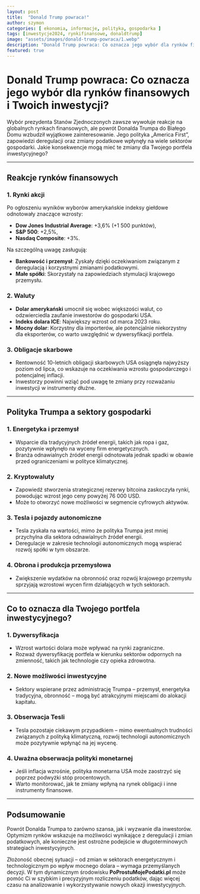 ```yaml
---
layout: post
title:  "Donald Trump powraca!"
author: szymon
categories: [ ekonomia, informacje, polityka, gospodarka ]
tags: [inwestycje2024, rynkifinansowe, donaldtrump]
image: "assets/images/donald-trump-powraca/1.webp"
description: "Donald Trump powraca: Co oznacza jego wybór dla rynków finansowych i Twoich inwestycji?"
featured: true
---
```


# Donald Trump powraca: Co oznacza jego wybór dla rynków finansowych i Twoich inwestycji?

Wybór prezydenta Stanów Zjednoczonych zawsze wywołuje reakcje na globalnych rynkach finansowych, ale powrót Donalda Trumpa do Białego Domu wzbudził wyjątkowe zainteresowanie. Jego polityka „America First”, zapowiedzi deregulacji oraz zmiany podatkowe wpłynęły na wiele sektorów gospodarki. Jakie konsekwencje mogą mieć te zmiany dla Twojego portfela inwestycyjnego?

---

## Reakcje rynków finansowych

### 1. Rynki akcji
Po ogłoszeniu wyników wyborów amerykańskie indeksy giełdowe odnotowały znaczące wzrosty:
- **Dow Jones Industrial Average**: +3,6% (+1 500 punktów),
- **S&P 500**: +2,5%,
- **Nasdaq Composite**: +3%.

Na szczególną uwagę zasługują:
- **Bankowość i przemysł**: Zyskały dzięki oczekiwaniom związanym z deregulacją i korzystnymi zmianami podatkowymi.
- **Małe spółki**: Skorzystały na zapowiedziach stymulacji krajowego przemysłu.

### 2. Waluty
- **Dolar amerykański** umocnił się wobec większości walut, co odzwierciedla zaufanie inwestorów do gospodarki USA.
- **Indeks dolara ICE**: Największy wzrost od marca 2023 roku.
- **Mocny dolar**: Korzystny dla importerów, ale potencjalnie niekorzystny dla eksporterów, co warto uwzględnić w dywersyfikacji portfela.

### 3. Obligacje skarbowe
- Rentowność 10-letnich obligacji skarbowych USA osiągnęła najwyższy poziom od lipca, co wskazuje na oczekiwania wzrostu gospodarczego i potencjalnej inflacji. 
- Inwestorzy powinni wziąć pod uwagę te zmiany przy rozważaniu inwestycji w instrumenty dłużne.

---

## Polityka Trumpa a sektory gospodarki

### 1. Energetyka i przemysł
- Wsparcie dla tradycyjnych źródeł energii, takich jak ropa i gaz, pozytywnie wpłynęło na wyceny firm energetycznych.
- Branża odnawialnych źródeł energii odnotowała jednak spadki w obawie przed ograniczeniami w polityce klimatycznej.

### 2. Kryptowaluty
- Zapowiedź stworzenia strategicznej rezerwy bitcoina zaskoczyła rynki, powodując wzrost jego ceny powyżej 76 000 USD.
- Może to otworzyć nowe możliwości w segmencie cyfrowych aktywów.

### 3. Tesla i pojazdy autonomiczne
- Tesla zyskała na wartości, mimo że polityka Trumpa jest mniej przychylna dla sektora odnawialnych źródeł energii.
- Deregulacje w zakresie technologii autonomicznych mogą wspierać rozwój spółki w tym obszarze.

### 4. Obrona i produkcja przemysłowa
- Zwiększenie wydatków na obronność oraz rozwój krajowego przemysłu sprzyjają wzrostowi wycen firm działających w tych sektorach.

---

## Co to oznacza dla Twojego portfela inwestycyjnego?

### 1. Dywersyfikacja
- Wzrost wartości dolara może wpływać na rynki zagraniczne. 
- Rozważ dywersyfikację portfela w kierunku sektorów odpornych na zmienność, takich jak technologie czy opieka zdrowotna.

### 2. Nowe możliwości inwestycyjne
- Sektory wspierane przez administrację Trumpa – przemysł, energetyka tradycyjna, obronność – mogą być atrakcyjnymi miejscami do alokacji kapitału.

### 3. Obserwacja Tesli
- Tesla pozostaje ciekawym przypadkiem – mimo ewentualnych trudności związanych z polityką klimatyczną, rozwój technologii autonomicznych może pozytywnie wpłynąć na jej wycenę.

### 4. Uważna obserwacja polityki monetarnej
- Jeśli inflacja wzrośnie, polityka monetarna USA może zaostrzyć się poprzez podwyżki stóp procentowych. 
- Warto monitorować, jak te zmiany wpłyną na rynek obligacji i inne instrumenty finansowe.

---

## Podsumowanie
Powrót Donalda Trumpa to zarówno szansa, jak i wyzwanie dla inwestorów. Optymizm rynków wskazuje na możliwości wynikające z deregulacji i zmian podatkowych, ale konieczne jest ostrożne podejście w długoterminowych strategiach inwestycyjnych.

Złożoność obecnej sytuacji – od zmian w sektorach energetycznym i technologicznym po wpływ mocnego dolara – wymaga przemyślanych decyzji. W tym dynamicznym środowisku **PoProstuMojePodatki.pl** może pomóc Ci w szybkim i precyzyjnym rozliczeniu podatków, dając więcej czasu na analizowanie i wykorzystywanie nowych okazji inwestycyjnych.

